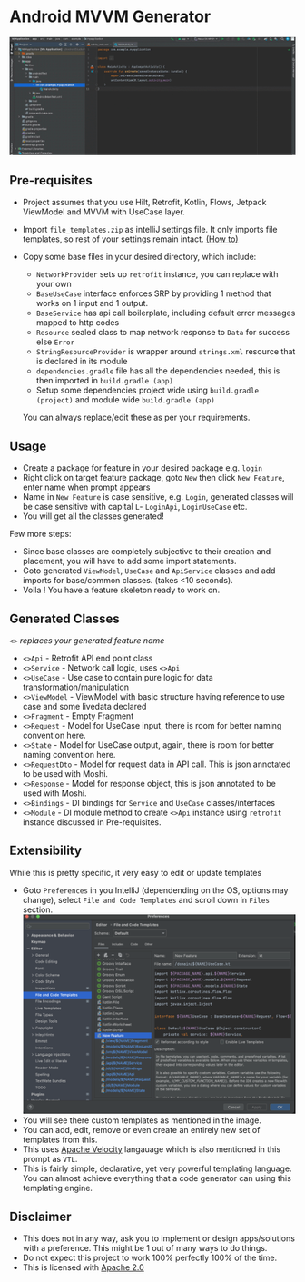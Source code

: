 # Android MVVM Generator
![mvvm](https://github.com/talhahasanzia/android-mvvm-generator/blob/main/mvvm.gif)

## Pre-requisites
- Project assumes that you use Hilt, Retrofit, Kotlin, Flows, Jetpack ViewModel and MVVM with UseCase layer.
- Import `file_templates.zip` as intelliJ settings file. It only imports file templates, so rest of your settings remain intact. [(How to)](https://www.jetbrains.com/help/idea/sharing-your-ide-settings.html#import-export-settings)
- Copy some base files in your desired directory, which include:
  - `NetworkProvider` sets up `retrofit` instance, you can replace with your own
  - `BaseUseCase` interface enforces SRP by providing 1 method that works on 1 input and 1 output. 
  - `BaseService` has api call boilerplate, including default error messages mapped to http codes
  - `Resource` sealed class to map network response to `Data` for success else `Error`
  - `StringResourceProvider` is wrapper around `strings.xml` resource that is declared in its module
  - `dependencies.gradle` file has all the dependencies needed, this is then imported in `build.gradle (app)`
  - Setup some dependencies project wide using `build.gradle (project)` and module wide `build.gradle (app)`
  
  You can always replace/edit these as per your requirements.
  
## Usage
- Create a package for feature in your desired package e.g. `login`
- Right click on target feature package, goto `New` then click `New Feature`, enter name when prompt appears
- Name in `New Feature` is case sensitive, e.g. `Login`, generated classes will be case sensitive with capital `L`- `LoginApi`, `LoginUseCase` etc.
- You will get all the classes generated! 

Few more steps:

- Since base classes are completely subjective to their creation and placement, you will have to add some import statements.
- Goto generated `ViewModel`, `UseCase` and `ApiService` classes and add imports for base/common classes. (takes <10 seconds).
- Voila !  You have a feature skeleton ready to work on.

## Generated Classes
_`<>` replaces your generated feature name_
- `<>Api` - Retrofit API end point class
- `<>Service` - Network call logic, uses `<>Api`
- `<>UseCase` - Use case to contain pure logic for data transformation/manipulation
- `<>ViewModel` - ViewModel with basic structure having reference to use case and some livedata declared
- `<>Fragment` - Empty Fragment 
- `<>Request` - Model for UseCase input, there is room for better naming convention here.
- `<>State` - Model for UseCase output, again, there is room for better naming convention here.
- `<>RequestDto` - Model for request data in API call. This is json annotated to be used with Moshi.
- `<>Response` - Model for response object, this is json annotated to be used with Moshi.
- `<>Bindings` - DI bindings for `Service` and `UseCase` classes/interfaces
- `<>Module` - DI module method to create `<>Api` instance using `retrofit` instance discussed in Pre-requisites.

## Extensibility
While this is pretty specific, it very easy to edit or update templates
- Goto `Preferences` in you IntelliJ (dependending on the OS, options may change), select `File and Code Templates` and scroll down in `Files` section.
![template](https://github.com/talhahasanzia/android-mvvm-generator/blob/main/template.png)
- You will see there custom templates as mentioned in the image.
- You can add, edit, remove or even create an entirely new set of templates from this.
- This uses [Apache Velocity](https://velocity.apache.org/engine/1.7/user-guide.html) langauage which is also mentioned in this prompt as `VTL`.
- This is fairly simple, declarative, yet very powerful templating language. You can almost achieve everything that a code generator can using this templating engine.

## Disclaimer
- This does not in any way, ask you to implement or design apps/solutions with a preference. This might be 1 out of many ways to do things.
- Do not expect this project to work 100% perfectly 100% of the time.
- This is licensed with [Apache 2.0](https://github.com/talhahasanzia/android-mvvm-generator/blob/main/LICENSE)
